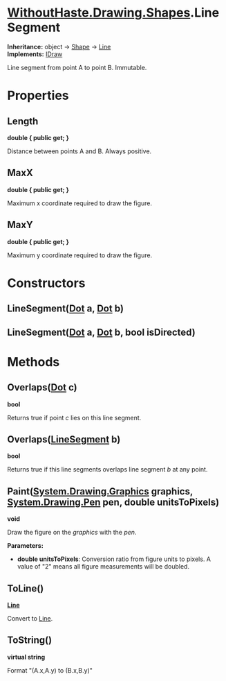 # [WithoutHaste.Drawing.Shapes](TableOfContents.WithoutHaste.Drawing.Shapes.md).LineSegment

**Inheritance:** object → [Shape](WithoutHaste.Drawing.Shapes.Shape.md) → [Line](WithoutHaste.Drawing.Shapes.Line.md)  
**Implements:** [IDraw](WithoutHaste.Drawing.Shapes.IDraw.md)  

Line segment from point A to point B. Immutable.  

# Properties

## Length

**double { public get; }**  

Distance between points A and B. Always positive.  

## MaxX

**double { public get; }**  

Maximum x coordinate required to draw the figure.  

## MaxY

**double { public get; }**  

Maximum y coordinate required to draw the figure.  

# Constructors

## LineSegment([Dot](WithoutHaste.Drawing.Shapes.Dot.md) a, [Dot](WithoutHaste.Drawing.Shapes.Dot.md) b)

## LineSegment([Dot](WithoutHaste.Drawing.Shapes.Dot.md) a, [Dot](WithoutHaste.Drawing.Shapes.Dot.md) b, bool isDirected)

# Methods

## Overlaps([Dot](WithoutHaste.Drawing.Shapes.Dot.md) c)

**bool**  

Returns true if point _c_ lies on this line segment.  

## Overlaps([LineSegment](WithoutHaste.Drawing.Shapes.LineSegment.md) b)

**bool**  

Returns true if this line segments overlaps line segment _b_ at any point.  

## Paint([System.Drawing.Graphics](https://docs.microsoft.com/en-us/dotnet/api/system.drawing.graphics) graphics, [System.Drawing.Pen](https://docs.microsoft.com/en-us/dotnet/api/system.drawing.pen) pen, double unitsToPixels)

**void**  

Draw the figure on the _graphics_ with the _pen_.  

**Parameters:**  
* **double unitsToPixels**: Conversion ratio from figure units to pixels. A value of "2" means all figure measurements will be doubled.  

## ToLine()

**[Line](WithoutHaste.Drawing.Shapes.Line.md)**  

Convert to [Line](WithoutHaste.Drawing.Shapes.Line.md).  

## ToString()

**virtual string**  

Format "(A.x,A.y) to (B.x,B.y)"  

